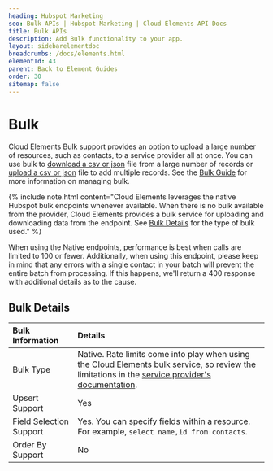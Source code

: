 ```yaml
---
heading: Hubspot Marketing
seo: Bulk APIs | Hubspot Marketing | Cloud Elements API Docs
title: Bulk APIs
description: Add Bulk functionality to your app.
layout: sidebarelementdoc
breadcrumbs: /docs/elements.html
elementId: 43
parent: Back to Element Guides
order: 30
sitemap: false
---
```


# Bulk

Cloud Elements Bulk support provides an option to upload a large number of resources, such as contacts, to a service provider all at once. You can use bulk to [download a csv or json](../../guides/bulk/download.html) file from a large number of records or [upload a csv or json](../../guides/bulk/upload.html) file to add multiple records. See the [Bulk Guide](../../guides/bulk/index.html) for more information on managing bulk.

{% include note.html content="Cloud Elements leverages the native Hubspot bulk endpoints whenever available. When there is no bulk available from the provider, Cloud Elements provides a bulk service for uploading and downloading data from the endpoint. See <a href=#bulk-details>Bulk Details</a> for the type of bulk used." %}

When using the Native endpoints, performance is best when calls are limited to 100 or fewer. Additionally, when using this endpoint, please keep in mind that any errors with a single contact in your batch will prevent the entire batch from processing. If this happens, we'll return a 400 response with additional details as to the cause.

## Bulk Details

| Bulk Information | Details   |
| :------------- | :------------- |
|  Bulk Type  |  Native. Rate limits come into play when using the Cloud Elements bulk service, so review the limitations in the [service provider's documentation](https://developers.hubspot.com/docs/faq/working-within-the-hubspot-api-rate-limits).   |
| Upsert Support | Yes |
| Field Selection Support | Yes. You can specify fields within a resource. For example, `select name,id from contacts`.|
| Order By Support | No |
